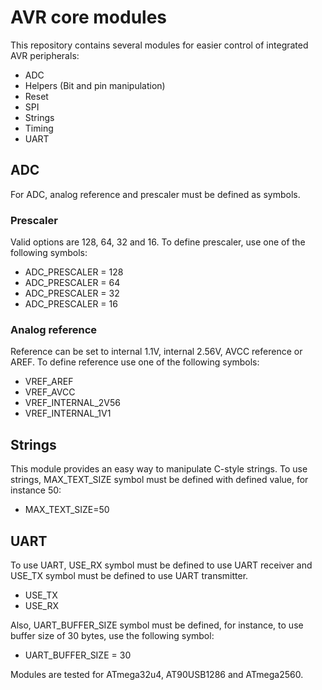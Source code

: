 # AVR core modules

This repository contains several modules for easier control of integrated AVR peripherals:

- ADC
- Helpers (Bit and pin manipulation)
- Reset
- SPI
- Strings
- Timing
- UART

## ADC

For ADC, analog reference and prescaler must be defined as symbols.

### Prescaler

Valid options are 128, 64, 32 and 16. To define prescaler, use one of the following symbols:
- ADC_PRESCALER = 128
- ADC_PRESCALER = 64
- ADC_PRESCALER = 32
- ADC_PRESCALER = 16

### Analog reference

Reference can be set to internal 1.1V, internal 2.56V, AVCC reference or AREF. To define reference use one of the following symbols:

- VREF_AREF
- VREF_AVCC
- VREF_INTERNAL_2V56
- VREF_INTERNAL_1V1

## Strings

This module provides an easy way to manipulate C-style strings. To use strings, MAX_TEXT_SIZE symbol must be defined with defined value, for instance 50:

- MAX_TEXT_SIZE=50

## UART

To use UART, USE_RX symbol must be defined to use UART receiver and USE_TX symbol must be defined to use UART transmitter.

- USE_TX
- USE_RX

Also, UART_BUFFER_SIZE symbol must be defined, for instance, to use buffer size of 30 bytes, use the following symbol:
- UART_BUFFER_SIZE = 30

Modules are tested for ATmega32u4, AT90USB1286 and ATmega2560.